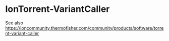 # IonTorrent-VariantCaller

See also https://ioncommunity.thermofisher.com/community/products/software/torrent-variant-caller
